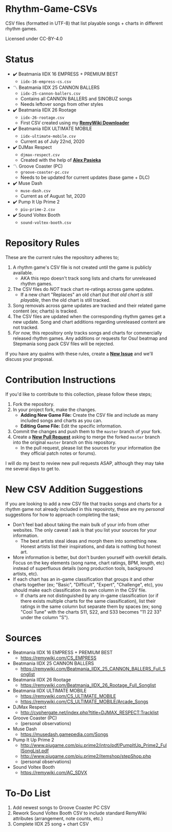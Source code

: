 # Rhythm-Game-CSVs

CSV files (formatted in UTF-8) that list playable songs + charts in different rhythm games.

Licensed under CC-BY-4.0

# Status

- :heavy_check_mark: Beatmania IIDX 16 EMPRESS + PREMIUM BEST
    - `iidx-16-empress-cs.csv`
- :part_alternation_mark: Beatmania IIDX 25 CANNON BALLERS
    - `iidx-25-cannon-ballers.csv`
    - Contains all CANNON BALLERS and SINOBUZ songs
    - Needs leftover songs from other styles
- :heavy_check_mark: Beatmania IIDX 26 Rootage
    - `iidx-26-rootage.csv`
    - First CSV created using my **[RemyWiki Downloader](https://github.com/Michael-A-Berger/RemyWiki-Downloader)**
- :heavy_check_mark: Beatmania IIDX ULTIMATE MOBILE
    - `iidx-ultimate-mobile.csv`
    - Current as of July 22nd, 2020
- :heavy_check_mark: DJMax Respect
    - `djmax-respect.csv`
    - Created with the help of **[Alex Pasieka](https://github.com/alexpasieka)**
- :part_alternation_mark: Groove Coaster (PC)
    - `groove-coaster-pc.csv`
    - Needs to be updated for current updates (base game + DLC)
- :heavy_check_mark: Muse Dash
    - `muse-dash.csv`
    - Current as of August 1st, 2020
- :heavy_check_mark: Pump It Up Prime 2
    - `piu-prime-2.csv`
- :heavy_check_mark: Sound Voltex Booth
    - `sound-voltex-booth.csv`
    
# Repository Rules

These are the current rules the repository adheres to;

1. A rhythm game's CSV file is not created until the game is publicly available.
    - AKA this repo doesn't track song lists and charts for unreleased rhythm games.
2. The CSV files do _NOT_ track chart re-ratings across game updates.
    - If a new chart "Replaces" an old chart _but that old chart is still playable_, then the old chart is still tracked.
3. Song removals across game updates are tracked and their related game content (ex; charts) is tracked.
4. The CSV files are updated when the corresponding rhythm games get a new update. Song and chart additions regarding unreleased content are not tracked.
5. _For now,_ this repository only tracks songs and charts for commercially released rhythm games. Any additions or requests for Osu! beatmap and Stepmania song pack CSV files will be rejected.

If you have any qualms with these rules, create a **[New Issue](https://github.com/Michael-A-Berger/Rhythm-Game-CSVs/issues/new/choose)** and we'll discuss your proposal.

# Contribution Instructions

If you'd like to contribute to this collection, please follow these steps;

1. Fork the repository.
2. In your project fork, make the changes.
    - **Adding New Game File:** Create the CSV file and include as many included songs and charts as you can.
    - **Editing Game File:** Edit the specific information.
3. Commit the changes and push them to the `master` branch of your fork.
4. Create a **[New Pull Request](https://github.com/Michael-A-Berger/Rhythm-Game-CSVs/compare)** asking to merge the forked `master` branch into the original `master` branch on this repository.
    - In the pull request, please list the sources for your information (be they official patch notes or forums).

I will do my best to review new pull requests ASAP, although they may take me several days to get to.

# New CSV Addition Suggestions

If you are looking to add a new CSV file that tracks songs and charts for a rhythm game not already included in this reposiroty, these are my _personal_ suggestions for how to approach completing the task;

- Don't feel bad about taking the main bulk of your info from other websites. The only caveat I ask is that you list your sources for your information.
    - The best artists steal ideas and morph them into something new. Honest artists list their inspirations, and data is nothing but honest art.
- More information is better, but don't burden yourself with overkill details. Focus on the key elements (song name, chart ratings, BPM, length, etc) instead of superfluous details (song production tools, background artists, etc).
- If each chart has an in-game classification that groups it and other charts together (ex; "Basic", "Difficult", "Expert", "Challenge", etc), you should make each classification its own column in the CSV file.
    - If charts are not distinguished by any in-game classification (or if there exists multiple charts for the same classification), list their ratings in the same column but separate them by spaces (ex; song "Cool Tune" with the charts S11, S22, and S33 becomes "11 22 33" under the column "S").

# Sources

- Beatmania IIDX 16 EMPRESS + PREMIUM BEST
    - https://remywiki.com/CS_EMPRESS
- Beatmania IIDX 25 CANNON BALLERS
    - https://remywiki.com/Beatmania_IIDX_25_CANNON_BALLERS_Full_Songlist
- Beatmania IIDX 26 Rootage
    - https://remywiki.com/Beatmania_IIDX_26_Rootage_Full_Songlist
- Beatmania IIDX ULTIMATE MOBILE
    - https://remywiki.com/CS_ULTIMATE_MOBILE
    - https://remywiki.com/CS_ULTIMATE_MOBILE/Arcade_Songs
- DJMax Respect
    - http://cyphergate.net/index.php?title=DJMAX_RESPECT:Tracklist
- Groove Coaster (PC)
    - (personal observations)
- Muse Dash
    - https://musedash.gamepedia.com/Songs
- Pump It Up Prime 2
    - http://www.piugame.com/piu.prime2/intro/pdf/PumpItUp_Prime2_FullSongList.pdf
    - http://www.piugame.com/piu.prime2/itemshop/stepShop.php
    - (personal observations)
- Sound Voltex Booth
    - https://remywiki.com/AC_SDVX

# To-Do List

1. Add newest songs to Groove Coaster PC CSV
2. Rework Sound Voltex Booth CSV to include standard RemyWiki attributes (arrangement, note counts, etc.)
3. Complete IIDX 25 song + chart CSV